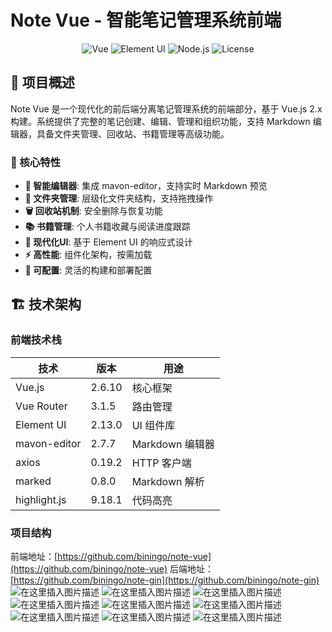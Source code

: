 # Note Vue - 智能笔记管理系统前端

<div align="center">
  <img src="https://img.shields.io/badge/Vue-2.6.10-4FC08D?style=for-the-badge&logo=vue.js" alt="Vue">
  <img src="https://img.shields.io/badge/Element_UI-2.13.0-409EFF?style=for-the-badge&logo=element" alt="Element UI">
  <img src="https://img.shields.io/badge/Node.js-14+-339933?style=for-the-badge&logo=node.js" alt="Node.js">
  <img src="https://img.shields.io/badge/License-MIT-green?style=for-the-badge" alt="License">
</div>

## 📖 项目概述

Note Vue 是一个现代化的前后端分离笔记管理系统的前端部分，基于 Vue.js 2.x 构建。系统提供了完整的笔记创建、编辑、管理和组织功能，支持 Markdown 编辑器，具备文件夹管理、回收站、书籍管理等高级功能。

### 🎯 核心特性

- **📝 智能编辑器**: 集成 mavon-editor，支持实时 Markdown 预览
- **📁 文件夹管理**: 层级化文件夹结构，支持拖拽操作
- **🗑️ 回收站机制**: 安全删除与恢复功能
- **📚 书籍管理**: 个人书籍收藏与阅读进度跟踪
- **🎨 现代化UI**: 基于 Element UI 的响应式设计
- **⚡ 高性能**: 组件化架构，按需加载
- **🔧 可配置**: 灵活的构建和部署配置

## 🏗️ 技术架构

### 前端技术栈

| 技术 | 版本 | 用途 |
|------|------|------|
| Vue.js | 2.6.10 | 核心框架 |
| Vue Router | 3.1.5 | 路由管理 |
| Element UI | 2.13.0 | UI 组件库 |
| mavon-editor | 2.7.7 | Markdown 编辑器 |
| axios | 0.19.2 | HTTP 客户端 |
| marked | 0.8.0 | Markdown 解析 |
| highlight.js | 9.18.1 | 代码高亮 |

### 项目结构

前端地址：[https://github.com/biningo/note-vue](https://github.com/biningo/note-vue)
后端地址：[https://github.com/biningo/note-gin](https://github.com/biningo/note-gin)
![在这里插入图片描述](https://img-blog.csdnimg.cn/20200228170439491.PNG?x-oss-process=image/watermark,type_ZmFuZ3poZW5naGVpdGk,shadow_10,text_aHR0cHM6Ly9ibG9nLmNzZG4ubmV0L3dlaXhpbl80NDU4NDI5Mw==,size_16,color_FFFFFF,t_70)
![在这里插入图片描述](https://img-blog.csdnimg.cn/20200228170622303.PNG?x-oss-process=image/watermark,type_ZmFuZ3poZW5naGVpdGk,shadow_10,text_aHR0cHM6Ly9ibG9nLmNzZG4ubmV0L3dlaXhpbl80NDU4NDI5Mw==,size_16,color_FFFFFF,t_70)
![在这里插入图片描述](https://img-blog.csdnimg.cn/20200228170455569.PNG?x-oss-process=image/watermark,type_ZmFuZ3poZW5naGVpdGk,shadow_10,text_aHR0cHM6Ly9ibG9nLmNzZG4ubmV0L3dlaXhpbl80NDU4NDI5Mw==,size_16,color_FFFFFF,t_70)
![在这里插入图片描述](https://img-blog.csdnimg.cn/2020022817050670.PNG?x-oss-process=image/watermark,type_ZmFuZ3poZW5naGVpdGk,shadow_10,text_aHR0cHM6Ly9ibG9nLmNzZG4ubmV0L3dlaXhpbl80NDU4NDI5Mw==,size_16,color_FFFFFF,t_70)
![在这里插入图片描述](https://img-blog.csdnimg.cn/20200228170515801.PNG?x-oss-process=image/watermark,type_ZmFuZ3poZW5naGVpdGk,shadow_10,text_aHR0cHM6Ly9ibG9nLmNzZG4ubmV0L3dlaXhpbl80NDU4NDI5Mw==,size_16,color_FFFFFF,t_70)
![在这里插入图片描述](https://img-blog.csdnimg.cn/20200228170528381.PNG?x-oss-process=image/watermark,type_ZmFuZ3poZW5naGVpdGk,shadow_10,text_aHR0cHM6Ly9ibG9nLmNzZG4ubmV0L3dlaXhpbl80NDU4NDI5Mw==,size_16,color_FFFFFF,t_70)
![在这里插入图片描述](https://img-blog.csdnimg.cn/20200228170547784.PNG?x-oss-process=image/watermark,type_ZmFuZ3poZW5naGVpdGk,shadow_10,text_aHR0cHM6Ly9ibG9nLmNzZG4ubmV0L3dlaXhpbl80NDU4NDI5Mw==,size_16,color_FFFFFF,t_70)
![在这里插入图片描述](https://img-blog.csdnimg.cn/20200228170604671.PNG?x-oss-process=image/watermark,type_ZmFuZ3poZW5naGVpdGk,shadow_10,text_aHR0cHM6Ly9ibG9nLmNzZG4ubmV0L3dlaXhpbl80NDU4NDI5Mw==,size_16,color_FFFFFF,t_70)
![在这里插入图片描述](https://img-blog.csdnimg.cn/20200228170654877.PNG?x-oss-process=image/watermark,type_ZmFuZ3poZW5naGVpdGk,shadow_10,text_aHR0cHM6Ly9ibG9nLmNzZG4ubmV0L3dlaXhpbl80NDU4NDI5Mw==,size_16,color_FFFFFF,t_70)